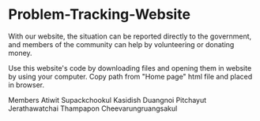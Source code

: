 # Problem-Tracking-Website
With our website, the situation can be reported directly to the government, and members of the community can help by volunteering or donating money.

Use this website's code by downloading files and opening them in website by using your computer. Copy path from "Home page" html file and placed in browser.

Members
Atiwit Supackchookul
Kasidish Duangnoi
Pitchayut Jerathawatchai
Thampapon Cheevarungruangsakul

